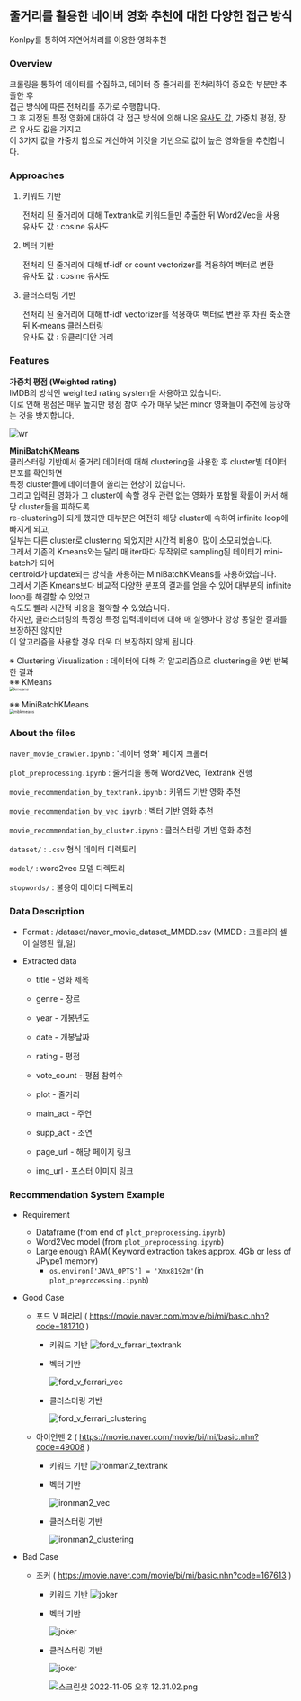 <h2> 줄거리를 활용한 네이버 영화 추천에 대한 다양한 접근 방식</h2>

Konlpy를 통하여 자연어처리를 이용한 영화추천

<h3>Overview</h3>

크롤링을 통하여 데이터를 수집하고, 데이터 중 줄거리를 전처리하여 중요한 부분만 추출한 후<br>
접근 방식에 따른 전처리를 추가로 수행합니다.<br>
그 후 지정된 특정 영화에 대하여 각 접근 방식에 의해 나온 <u>유사도 값</u>, 가중치 평점, 장르 유사도 값을 가지고<br>
이 3가지 값을 가중치 합으로 계산하여 이것을 기반으로 값이 높은 영화들을 추천합니다.<br>



### Approaches

1. 키워드 기반

   전처리 된 줄거리에 대해 Textrank로 키워드들만 추출한 뒤 Word2Vec을 사용<br>
   유사도 값 : cosine 유사도<br>

2. 벡터 기반

   전처리 된 줄거리에 대해 tf-idf or count vectorizer를 적용하여 벡터로 변환<br>
   유사도 값 : cosine 유사도<br>

3. 클러스터링 기반

   전처리 된 줄거리에 대해 tf-idf vectorizer를 적용하여 벡터로 변환 후 차원 축소한 뒤 K-means 클러스터링<br>
   유사도 값 : 유클리디안 거리<br>



### Features

**가중치 평점 (Weighted rating)**<br>
IMDB의 방식인 weighted rating system을 사용하고 있습니다.<br>
이로 인해 평점은 매우 높지만 평점 참여 수가 매우 낮은 minor 영화들이 추천에 등장하는 것을 방지합니다.<br>

![wr](./readme/wr.JPG)

**MiniBatchKMeans**<br>
클러스터링 기반에서 줄거리 데이터에 대해 clustering을 사용한 후 cluster별 데이터 분포를 확인하면<br>
특정 cluster들에 데이터들이 쏠리는 현상이 있습니다.<br>
그리고 입력된 영화가 그 cluster에 속할 경우 관련 없는 영화가 포함될 확률이 커서 해당 cluster들을 피하도록<br>
re-clustering이 되게 했지만 대부분은 여전히 해당 cluster에 속하여 infinite loop에 빠지게 되고,<br>
일부는 다른 cluster로 clustering 되었지만 시간적 비용이 많이 소모되었습니다.<br>
그래서 기존의 Kmeans와는 달리 매 iter마다 무작위로 sampling된 데이터가 mini-batch가 되어<br>
centroid가 update되는 방식을 사용하는 MiniBatchKMeans를 사용하였습니다.<br>
그래서 기존 Kmeans보다 비교적 다양한 분포의 결과를 얻을 수 있어 대부분의 infinite loop를 해결할 수 있었고<br>
속도도 빨라 시간적 비용을 절약할 수 있었습니다.<br>
하지만, 클러스터링의 특징상 특정 입력데이터에 대해 매 실행마다 항상 동일한 결과를 보장하진 않지만<br>
이 알고리즘을 사용할 경우 더욱 더 보장하지 않게 됩니다.<br>

※ Clustering Visualization : 데이터에 대해 각 알고리즘으로 clustering을 9번 반복한 결과<br>
※※ KMeans<br>
<img src="./readme/kmeans.png" alt="kmeans" style="zoom: 50%;" />

※※ MiniBatchKMeans<br>
<img src="./readme/minibatch_kmeans.png" alt="mbkmeans" style="zoom:50%;" />



<h3>About the files</h3>

<code>naver_movie_crawler.ipynb</code> : '네이버 영화' 페이지 크롤러

<code>plot_preprocessing.ipynb</code> : 줄거리을 통해 Word2Vec, Textrank 진행

<code>movie_recommendation_by_textrank.ipynb</code> : 키워드 기반 영화 추천

<code>movie_recommendation_by_vec.ipynb</code> : 벡터 기반 영화 추천

<code>movie_recommendation_by_cluster.ipynb</code> : 클러스터링 기반 영화 추천

<code>dataset/</code> : <code>.csv</code> 형식 데이터 디렉토리

<code>model/</code> : word2vec 모델 디렉토리

<code>stopwords/</code> : 불용어 데이터 디렉토리



<h3>Data Description</h3>

- Format : /dataset/naver_movie_dataset_MMDD.csv (MMDD : 크롤러의 셀이 실행된 월,일)

- Extracted data

  - title - 영화 제목

  - genre - 장르

  - year - 개봉년도

  - date - 개봉날짜

  - rating - 평점

  - vote_count - 평점 참여수

  - plot - 줄거리

  - main_act - 주연

  - supp_act - 조연

  - page_url - 해당 페이지 링크

  - img_url - 포스터 이미지 링크

    

<h3>Recommendation System Example</h3>

- Requirement

  - Dataframe (from end of <code>plot_preprocessing.ipynb</code>)
  - Word2Vec model (from <code>plot_preprocessing.ipynb</code>)
  - Large enough RAM( Keyword extraction takes approx. 4Gb or less of JPype1 memory)
    - <code>os.environ['JAVA_OPTS'] = 'Xmx8192m'</code>(in <code>plot_preprocessing.ipynb</code>)

- Good Case

  - 포드 V 페라리 ( https://movie.naver.com/movie/bi/mi/basic.nhn?code=181710 )

    - 키워드 기반
      ![ford_v_ferrari_textrank](./readme/ford_v_ferrari_textrank.JPG)

    - 벡터 기반
    
      ![ford_v_ferrari_vec](./readme/ford_v_ferrari_vec.JPG)
      
    - 클러스터링 기반
    
      ![ford_v_ferrari_clustering](./readme/ford_v_ferrari_clustering.JPG)

    

  - 아이언맨 2 ( https://movie.naver.com/movie/bi/mi/basic.nhn?code=49008 )

    - 키워드 기반
      ![ironman2_textrank](./readme/ironman2_textrank.JPG)

    - 벡터 기반
    
      ![ironman2_vec](./readme/ironman2_vec.JPG)
      
    - 클러스터링 기반
    
      ![ironman2_clustering](./readme/ironman2_clustering.JPG)
      

- Bad Case

  - 조커 ( https://movie.naver.com/movie/bi/mi/basic.nhn?code=167613 )
  
    - 키워드 기반
      ![joker](./readme/joker_textrank.JPG)
      
    - 벡터 기반
    
      ![joker](./readme/joker_vec.JPG)
      
    - 클러스터링 기반
    
      ![joker](./readme/joker_clustering.JPG)
      
      ![스크린샷 2022-11-05 오후 12.31.02.png](https://s3-us-west-2.amazonaws.com/secure.notion-static.com/057c8bcf-9c11-449f-847f-ea5e7c5f7643/%E1%84%89%E1%85%B3%E1%84%8F%E1%85%B3%E1%84%85%E1%85%B5%E1%86%AB%E1%84%89%E1%85%A3%E1%86%BA_2022-11-05_%E1%84%8B%E1%85%A9%E1%84%92%E1%85%AE_12.31.02.png)

